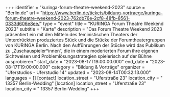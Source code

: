 +++
identifier = "kuringa-forum-theatre-weekend-2023"
source = "Berlin.de"
url = "https://www.berlin.de/tickets/bildung-vortraege/kuringa-forum-theatre-weekend-2023-762db76e-2cf8-48fb-8561-0333d606e8ee/"
type = "event"
title = "KURINGA Forum Theatre Weekend 2023"
subtitle = "Karte"
description = "Das Forum Theatre Weekend 2023 präsentiert ein mit den Mitteln des feministischen Theaters der Unterdrückten produziertes Stück und die Stücke der Forumtheatergruppen von KURINGA Berlin. Nach den Aufführungen der Stücke wird das Publikum zu „Zuschauspieler*innen“, die in einem moderierten Forum ihre eigenen Sichtweisen und Problemlösungsstrategien spielerisch auf der Bühne ausprobieren."
start_date = "2023-08-17T19:00:00.000"
end_date = "2023-08-17T19:00:00.000"
category = "Bildung & Vorträge"
organizer = "Uferstudios - Uferstudio 14"
updated = "2023-08-14T00:32:13.000"
languages = []
[contact]
location_street = "Uferstraße 23"
location_city = " 13357 Berlin-Wedding"
[location]
location_street = "Uferstraße 23"
location_city = " 13357 Berlin-Wedding"
+++